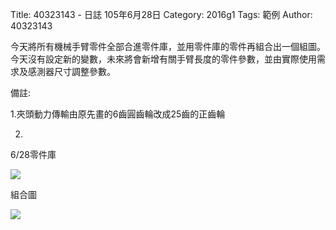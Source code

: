 Title: 40323143 -  日誌  105年6月28日
Category: 2016g1
Tags: 範例
Author: 40323143


<!-- PELICAN_END_SUMMARY -->

今天將所有機械手臂零件全部合進零件庫，並用零件庫的零件再組合出一個組圖。今天沒有設定新的變數，未來將會新增有關手臂長度的零件參數，並由實際使用需求及感測器尺寸調整參數。

備註:

1.夾頭動力傳輸由原先畫的6齒圓齒輪改成25齒的正齒輪

2.

6/28零件庫

<img src="http://i.imgur.com/wrPCKrc.png">

組合圖

<img src="http://i.imgur.com/GrrtDHo.png">